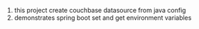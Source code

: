 1. this project  create couchbase datasource from java config
2. demonstrates spring boot set and get environment variables